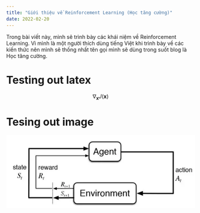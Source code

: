```yaml
---
title: "Giới thiệu về Reinforcement Learning (Học tăng cường)"
date: 2022-02-20
---
```


Trong bài viết này, mình sẽ trình bày các khái niệm về Reinforcement Learning. Vì mình là một người thích dùng tiếng Việt khi trình bày về các kiến thức nên mình sẽ thống nhất tên gọi mình sẽ dùng trong suốt blog là Học tăng cường.

# Testing out latex

$$ \nabla_\boldsymbol{x} J(\boldsymbol{x}) $$

# Tesing out image
![Minh họa về Học tăng cường](/assets/img/reinforcement-learning.webp)

<script src="https://cdn.mathjax.org/mathjax/latest/MathJax.js?config=TeX-AMS-MML_HTMLorMML" type="text/javascript"></script>
